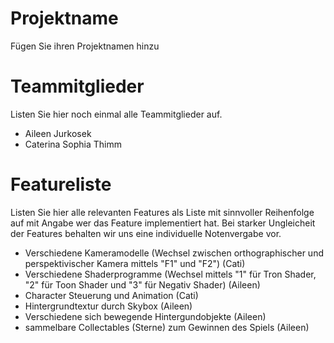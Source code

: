 # Projektname
Fügen Sie ihren Projektnamen hinzu

# Teammitglieder
Listen Sie hier noch einmal alle Teammitglieder auf.
- Aileen Jurkosek
- Caterina Sophia Thimm

# Featureliste
Listen Sie hier alle relevanten Features als Liste mit sinnvoller Reihenfolge auf mit Angabe wer das Feature implementiert hat.
Bei starker Ungleicheit der Features behalten wir uns eine individuelle Notenvergabe vor.


- Verschiedene Kameramodelle (Wechsel zwischen orthographischer und perspektivischer Kamera mittels "F1" und "F2") (Cati)
- Verschiedene Shaderprogramme (Wechsel mittels "1" für Tron Shader, "2" für Toon Shader und "3" für Negativ Shader) (Aileen)
- Character Steuerung und Animation (Cati)
- Hintergrundtextur durch Skybox (Aileen)
- Verschiedene sich bewegende Hintergundobjekte (Aileen)
- sammelbare Collectables (Sterne) zum Gewinnen des Spiels (Aileen)
